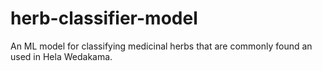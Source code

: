# herb-classifier-model
 An ML model for classifying medicinal herbs that are commonly found an used in Hela Wedakama.
